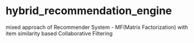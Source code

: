 # hybrid_recommendation_engine
mixed approach of Recommender System - MF(Matrix Factorization) with item similarity based Collaborative Filtering
